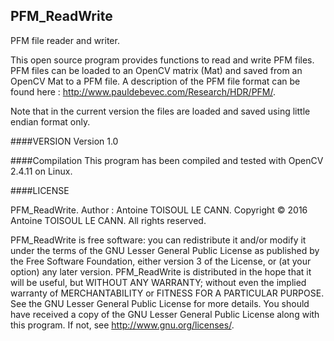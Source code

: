 ## PFM_ReadWrite
PFM file reader and writer.

This open source program provides functions to read and write PFM files. PFM files can be loaded to an OpenCV matrix (Mat) and saved from an OpenCV Mat to a PFM file. A description of the PFM file format can be found here : http://www.pauldebevec.com/Research/HDR/PFM/.

Note that in the current version the files are loaded and saved using little endian format only.

####VERSION
Version 1.0

####Compilation
This program has been compiled and tested with OpenCV 2.4.11 on Linux.


####LICENSE

PFM_ReadWrite. Author :  Antoine TOISOUL LE CANN. Copyright © 2016 Antoine TOISOUL LE CANN. All rights reserved.


PFM_ReadWrite is free software: you can redistribute it and/or modify it under the terms of the GNU Lesser General Public License as published by the Free Software Foundation, either version 3 of the License, or (at your option) any later version. PFM_ReadWrite is distributed in the hope that it will be useful, but WITHOUT ANY WARRANTY; without even the implied warranty of MERCHANTABILITY or FITNESS FOR A PARTICULAR PURPOSE. See the GNU Lesser General Public License for more details. You should have received a copy of the GNU Lesser General Public License along with this program. If not, see <http://www.gnu.org/licenses/>.

